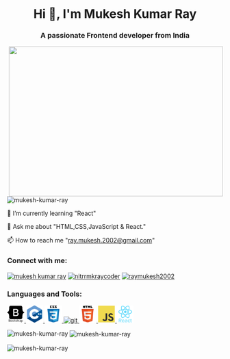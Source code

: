 <h1 align="center">Hi 👋, I'm Mukesh Kumar Ray</h1>
<h3 align="center">A passionate Frontend developer from India</h3>
<img align="right" src="https://user-images.githubusercontent.com/55389276/140866485-8fb1c876-9a8f-4d6a-98dc-08c4981eaf70.gif" height="350" width="500">

<p align="left"> <img src="https://komarev.com/ghpvc/?username=mukesh-kumar-ray&label=Profile%20views&color=0e75b6&style=flat" alt="mukesh-kumar-ray" /> </p>

 🌱 I’m currently learning "React"</br>

 💬 Ask me about "HTML,CSS,JavaScript & React."</br>

 📫 How to reach me "ray.mukesh.2002@gmail.com"

<h3 align="left">Connect with me:</h3>
<p align="left">
<a href="https://linkedin.com/in/mukesh kumar ray" target="blank"><img align="center" src="https://raw.githubusercontent.com/rahuldkjain/github-profile-readme-generator/master/src/images/icons/Social/linked-in-alt.svg" alt="mukesh kumar ray" height="30" width="40" /></a>
<a href="https://www.leetcode.com/nitrrmkraycoder" target="blank"><img align="center" src="https://raw.githubusercontent.com/rahuldkjain/github-profile-readme-generator/master/src/images/icons/Social/leet-code.svg" alt="nitrrmkraycoder" height="30" width="40" /></a>
<a href="https://auth.geeksforgeeks.org/user/raymukesh2002" target="blank"><img align="center" src="https://raw.githubusercontent.com/rahuldkjain/github-profile-readme-generator/master/src/images/icons/Social/geeks-for-geeks.svg" alt="raymukesh2002" height="30" width="40" /></a>
</p>

<h3 align="left">Languages and Tools:</h3>
<p align="left"> <a href="https://getbootstrap.com" target="_blank" rel="noreferrer"> <img src="https://raw.githubusercontent.com/devicons/devicon/master/icons/bootstrap/bootstrap-plain-wordmark.svg" alt="bootstrap" width="40" height="40"/> </a> <a href="https://www.w3schools.com/cpp/" target="_blank" rel="noreferrer"> <img src="https://raw.githubusercontent.com/devicons/devicon/master/icons/cplusplus/cplusplus-original.svg" alt="cplusplus" width="40" height="40"/> </a> <a href="https://www.w3schools.com/css/" target="_blank" rel="noreferrer"> <img src="https://raw.githubusercontent.com/devicons/devicon/master/icons/css3/css3-original-wordmark.svg" alt="css3" width="40" height="40"/> </a> <a href="https://git-scm.com/" target="_blank" rel="noreferrer"> <img src="https://www.vectorlogo.zone/logos/git-scm/git-scm-icon.svg" alt="git" width="40" height="40"/> </a> <a href="https://www.w3.org/html/" target="_blank" rel="noreferrer"> <img src="https://raw.githubusercontent.com/devicons/devicon/master/icons/html5/html5-original-wordmark.svg" alt="html5" width="40" height="40"/> </a> <a href="https://developer.mozilla.org/en-US/docs/Web/JavaScript" target="_blank" rel="noreferrer"> <img src="https://raw.githubusercontent.com/devicons/devicon/master/icons/javascript/javascript-original.svg" alt="javascript" width="40" height="40"/> </a> <a href="https://reactjs.org/" target="_blank" rel="noreferrer"> <img src="https://raw.githubusercontent.com/devicons/devicon/master/icons/react/react-original-wordmark.svg" alt="react" width="40" height="40"/> </a> </p>

<p><img align="left" src="https://github-readme-stats.vercel.app/api/top-langs?username=mukesh-kumar-ray&show_icons=true&locale=en&layout=compact" alt="mukesh-kumar-ray" /></p>

<p>&nbsp;<img align="center" src="https://github-readme-stats.vercel.app/api?username=mukesh-kumar-ray&show_icons=true&locale=en" alt="mukesh-kumar-ray" /></p>

<p><img align="center" src="https://github-readme-streak-stats.herokuapp.com/?user=mukesh-kumar-ray&" alt="mukesh-kumar-ray" /></p>

